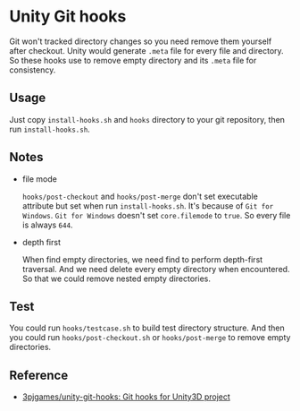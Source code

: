 # Unity Git hooks
Git won't tracked directory changes so you need remove them yourself after checkout.
Unity would generate `.meta` file for every file and directory.
So these hooks use to remove empty directory and its `.meta` file for consistency.

## Usage
Just copy `install-hooks.sh` and `hooks` directory to your git repository, then run `install-hooks.sh`.

## Notes
* file mode

  `hooks/post-checkout` and `hooks/post-merge` don't set executable attribute but set when run `install-hooks.sh`.
  It's because of `Git for Windows`. `Git for Windows` doesn't set `core.filemode` to `true`.
  So every file is always `644`.

* depth first

  When find empty directories, we need find to perform depth-first traversal.
  And we need delete every empty directory when encountered.
  So that we could remove nested empty directories.

## Test
You could run `hooks/testcase.sh` to build test directory structure.
And then you could run `hooks/post-checkout.sh` or `hooks/post-merge` to remove empty directories.

## Reference
* [3pjgames/unity-git-hooks: Git hooks for Unity3D project](https://github.com/3pjgames/unity-git-hooks)
